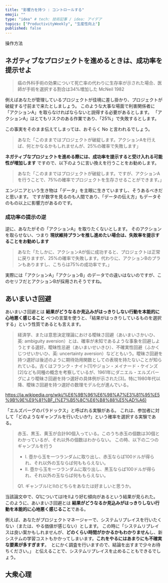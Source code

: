 ```yaml
---
title: "影響力を持つ : コントロールする"
emoji: ""
type: "idea" # tech: 技術記事 / idea: アイデア
topics: ["ProductivityWeekly", "生産性向上"]
published: false
---
```



操作方法


## ネガティブなプロジェクトを進めるときは、成功率を提示せよ

> 癌の外科手術の効果について死亡率の代わりに生存率が示された場合、医師が手術を選択する割合は34%増加した
> McNeil 1982

例えばあなたが管理しているプロジェクトが佳境に差し掛かり、プロジェクトが破綻する寸前まで来たとしましょう。
このような大事な場面で利害関係者に「アクションA」を取らなければならないと説得する必要があるとします。
「アクションA」はとてもリスクのある作業であり、「25%」で失敗するとします。

この事実をそのまま伝えてしまっては、おそらく No と言われるでしょう。

> あなた「このままではプロジェクトが破綻します。アクションAを行えば、何とかなるかもしれませんが、25%の確率で失敗します」

**ネガティブなプロジェクトを進める際には、成功率を提示すると受け入れる可能性が増加します**
ですので、以下のように言い換えを行うことをお勧めします。

> あなた「このままではプロジェクトが破綻します。ですが、アクションAを行うことで、75%の確率でプロジェクトを生存させることができます。」

エンジニアという生き物は「データ」を主眼に生きていますし、そうあるべきだと思います。
ですが数字を見るのも人間であり、「データの伝え方」もデータそのもの以上に影響力があるのです。

### 成功率の提示の逆

逆に、あなたがその「アクションA」を取りたくないとします。
そのアクションを取らせない、つまり **現状維持プランを推し進めたい場合は、失敗率を提示することをお勧めします** 

> あなた「たしかに、アクションAが仮に成功すると、プロジェクトは正常に戻りますが、25%の確率で失敗します。代わりに、アクションBのプランもありますし、こちらは75%の成功率です。」

実際には「アクションA」「アクションB」のデータでの違いはないのですが、このセリフだとアクションBが採用されそうですね。



## あいまいさ回避

あいまいさ回避とは **結果がどうなるか見込みがはっきりしない行動を本能的に心地悪く感じること**
べつの言葉を使うと、「結果がはっきりしているものを選択する」という性質であるとも言えます。

> 経済学、または意思決定理論における曖昧さ回避（あいまいさかいひ、英: ambiguity aversion）とは、確率が未知であるような事象を回避しようとする選好。曖昧性忌避（あいまいせいきひ）、不確実性回避（ふかくじつせいかいひ、英: uncertainty aversion）などともいう。曖昧さ回避を持つ選好は後述のように期待効用関数としての表現を持たないことが知られている。古くはフランク・ナイト[1]やジョン・メイナード・ケインズ[2]なども同種の概念を考察しているが、1961年にダニエル・エルズバーグにより曖昧さ回避を持つ選好の具体例が示された[3]。特に1980年代以降、曖昧さ回避を持つ選好の数理モデル化が進んでいる。

https://ja.wikipedia.org/wiki/%E6%9B%96%E6%98%A7%E3%81%95%E5%9B%9E%E9%81%BF_(%E7%B5%8C%E6%B8%88%E5%AD%A6)

「エルズバーグのパラドックス」と呼ばれる実験がある。
これは、参加者に対して「どのようなギャンブルを行いたいか?」という確率を選択する実験である。

> 赤玉、黒玉、黄玉が合計90個入っている。このうち赤玉の個数は30個とわかっているが、それ以外の個数はわからない。
> この時、以下の二つのギャンブルを行う
> 
> - I. 壺から玉を一つランダムに取り出し、赤玉ならば100ドルが得られ、それ以外の玉ならば何ももらえない。
> - II. 壺から玉を一つランダムに取り出し、黒玉ならば100ドルが得られ、それ以外の玉ならば何ももらえない。
> 
> Q1. ギャンブルIとIIのどちらをあなたは好ましいと思うか。

当該論文中で、Q1についてはIをIIより好む傾向があるという結果が見られた。
このように、あいまいさ回避とは **結果がどうなるか見込みがはっきりしない行動を本能的に心地悪く感じること**である。

例えば、あなたがプロジェクトマネージャーで、システムリプレイスを行いたくない（または、やる価値が感じない）とします。
この時に「システムリプレイスは良い案かもしれませんが、**どのくらい時間がかかるかもわかりません**し、新システムの学習コストもかかってしまいます。**これをやるにはあまりにも不確実な要素が多すぎます**。　とにかく調査を行いますので、結論を出すまで少々お待ちください。」
と伝えることで、システムリプレイスを止めることもできるでしょう。





## 大衆心理

































